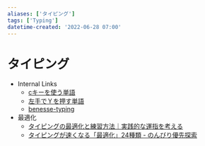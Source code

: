 ```yaml
---
aliases: ['タイピング']
tags: ['Typing']
datetime-created: '2022-06-28 07:00'
---
```


# タイピング
- Internal Links
	- [cキーを使う単語](typing-use-c.md)
	- [左手でＹを押す単語](typing-y-lefthand.md)
	- [benesse-typing](benesse-typing.md)
- 最適化
	- [タイピングの最適化と練習方法｜実践的な運指を考える](http://pasokatu.com/18762)
	- [タイピングが速くなる「最適化」24種類 - のんびり優先探索](https://scitan.net/entry/typing-optimization)